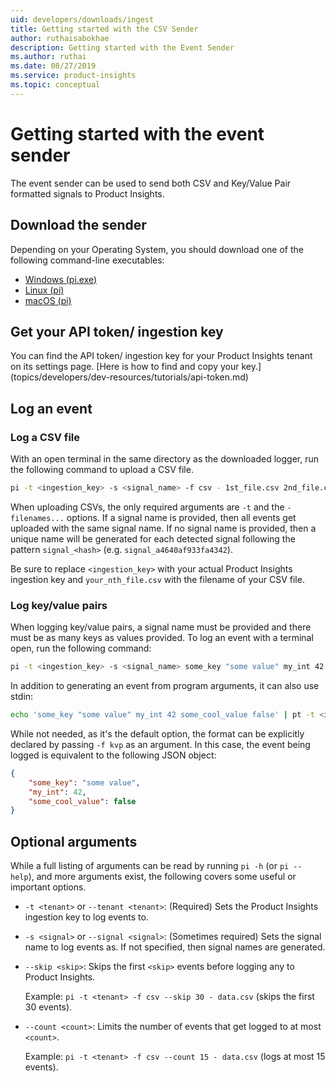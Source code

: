 ```yaml
---
uid: developers/downloads/ingest
title: Getting started with the CSV Sender
author: ruthaisabokhae
description: Getting started with the Event Sender
ms.author: ruthai
ms.date: 08/27/2019
ms.service: product-insights
ms.topic: conceptual
---
```

# Getting started with the event sender
The event sender can be used to send both CSV and Key/Value Pair formatted signals to Product Insights.


## Download the sender
Depending on your Operating System, you should download one of the following command-line executables:

* [Windows (pi.exe)](https://download.pi.dynamics.com/sdk/ProductInsightsSenders/EventSender/Windows/pi.exe)
* [Linux (pi)](https://download.pi.dynamics.com/sdk/ProductInsightsSenders/EventSender/Linux/pi)
* [macOS (pi)](https://download.pi.dynamics.com/sdk/ProductInsightsSenders/EventSender/macOS/pi)


## Get your API token/ ingestion key
You can find the API token/ ingestion key for your Product Insights tenant on its settings page. [Here is how to find and copy your key.] (topics/developers/dev-resources/tutorials/api-token.md)


## Log an event

### Log a CSV file
With an open terminal in the same directory as the downloaded logger, run the following command to upload a CSV file.

```bash
pi -t <ingestion_key> -s <signal_name> -f csv - 1st_file.csv 2nd_file.csv ... nth_file.csv
```

When uploading CSVs, the only required arguments are `-t` and the `- filenames...` options. If a signal name is provided, then all events get uploaded with the same signal name. If no signal name is provided, then a unique name will be generated for each detected signal following the pattern `signal_<hash>` (e.g. `signal_a4640af933fa4342`).

Be sure to replace `<ingestion_key>` with your actual Product Insights ingestion key and `your_nth_file.csv` with the filename of your CSV file.


### Log key/value pairs
When logging key/value pairs, a signal name must be provided and there must be as many keys as values provided. To log an event with a terminal open, run the following command:
```bash
pi -t <ingestion_key> -s <signal_name> some_key "some value" my_int 42 some_cool_value false
``` 

In addition to generating an event from program arguments, it can also use stdin:
```bash
echo 'some_key "some value" my_int 42 some_cool_value false' | pt -t <ingestion_key> -s <signal_name> -
```

While not needed, as it's the default option, the format can be explicitly declared by passing `-f kvp` as an argument. In this case, the event being logged is equivalent to the following JSON object:
```json
{
    "some_key": "some value",
    "my_int": 42,
    "some_cool_value": false
}
```


## Optional arguments
While a full listing of arguments can be read by running `pi -h` (or `pi --help`), and more arguments exist, the following covers some useful or important options.

* `-t <tenant>` or `--tenant <tenant>`: (Required) Sets the Product Insights ingestion key to log events to.

* `-s <signal>` or `--signal <signal>`: (Sometimes required) Sets the signal name to log events as. If not specified, then signal names are generated.

* `--skip <skip>`: Skips the first `<skip>` events before logging any to Product Insights.

    Example: `pi -t <tenant> -f csv --skip 30 - data.csv` (skips the first 30 events).

* `--count <count>`: Limits the number of events that get logged to at most `<count>`.

    Example: `pi -t <tenant> -f csv --count 15 - data.csv` (logs at most 15 events).
